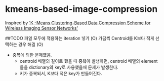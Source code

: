 # kmeans-based-image-compression

Inspired by ['K -Means Clustering-Based Data Compression Scheme for Wireless Imaging Sensor Networks'](http://ieeexplore.ieee.org/xpl/articleDetails.jsp?arnumber=7312938)

##TODO
파일 모두에 적용하는 iteration 넣기 (O)
가끔씩 Centroid를 K보다 적게 선택하는 경우 해결 (O)

- 중복에 의한 문제였음.
  - centroid 배열의 길이로 했을 때 중복이 발생하면, centroid 배열의 element들을 dictionary의 key로 사용했을때
    문제가 발생한다.
  - 키가 중복되서, K보다 적은 key가 만들어진다.
